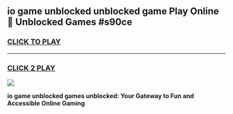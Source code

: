 
## io game unblocked unblocked game Play Online 👋 Unblocked Games #s90ce
<h3>
<a href="https://premium.freeplayer.one?title=io_game_unblocked&ref=21F">CLICK TO PLAY</a></h3>
<hr>

<h3>
<a href="https://premium.freeplayer.one?title=io_game_unblocked&ref=21F">CLICK 2 PLAY</a>
  
</h3>

<a href="https://premium.freeplayer.one?title=io_game_unblocked&ref=21F/"><img src="https://clearcache.store/games.png"></a>


**io game unblocked games unblocked: Your Gateway to Fun and Accessible Online Gaming**
